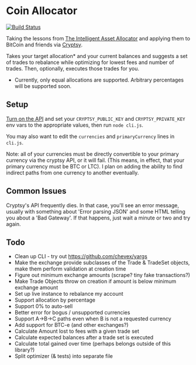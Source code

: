 Coin Allocator
==============

[![Build Status](https://travis-ci.org/nfriedly/Coin-Allocator.png?branch=master)](https://travis-ci.org/nfriedly/Coin-Allocator)

Taking the lessons from [The Intelligent Asset Allocator](http://www.amazon.com/gp/product/0071362363/ref=as_li_ss_il?ie=UTF8&camp=1789&creative=390957&creativeASIN=0071362363&linkCode=as2&tag=nfriedly-20) and applying them to BitCoin and friends via [Cryptsy](https://www.cryptsy.com/users/register?refid=154285).

Takes your target allocation* and your current balances and suggests a set of trades to rebalance while optimizing for lowest fees and number of trades. Then, optionally, executes those trades for you.

* Currently, only equal allocations are supported. Arbitrary percentages will be supported soon.

Setup
-----

[Turn on the API](https://www.cryptsy.com/users/settings) and set your `CRYPTSY_PUBLIC_KEY` and `CRYPTSY_PRIVATE_KEY` env vars to the appropriate values, then run `node cli.js`. 

You may also want to edit the `currencies` and `primaryCurrency` lines in `cli.js`. 

Note: all of your currencies must be directly convertible to your primary currency via the cryptsy API, or it will fail. (This means, in effect, that your primary currency must be BTC or LTC). I plan on adding the ability to find indirect paths from one currency to another eventually.

Common Issues
-------------

Cryptsy's API frequently dies. In that case, you'll see an error message, usually with something about 'Error parsing JSON' and some HTML telling you about a 'Bad Gateway'. If that happens, just wait a minute or two and try again.

Todo
----

* Clean up CLI - try out https://github.com/chevex/yargs
* Make the exchange provide subclasses of the Trade & TradeSet objects, make them perform validation at creation time
* Figure out minimum exchange amounts (scrape? tiny fake transactions?)
* Make Trade Objects throw on creation if amount is below minimum exchange amount
* Set up live instance to rebalance my account
* Support allocation by percentage
* Support 0% to auto-sell
* Better error for bogus / unsupported currencies
* Support A->B->C paths even when B is not a requested currency
* Add support for BTC-e (and other exchanges?)
* Calculate Amount lost to fees with a given trade set
* Calculate expected balances after a trade set is executed
* Calculate total gained over time (perhaps belongs outside of this library?)
* Split optimizer (& tests) into separate file
